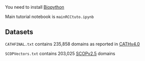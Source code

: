 You need to install [Biopython](http://biopython.org/wiki/Download)

Main tutorial notebook is ```mainRCCtuto.ipynb```


## Datasets

```CATHFINAL.txt``` contains 235,858 domains as reported in [CATHv4.0](ftp://ftp.biochem.ucl.ac.uk/pub/cath//v4_0_0/CathDomainPdb.v4_0_0.tgz)

```SCOPVectors.txt``` contains 203,025 [SCOPv2.5](http://scop.berkeley.edu/astral/pdbstyle/ver=2.05) domains
